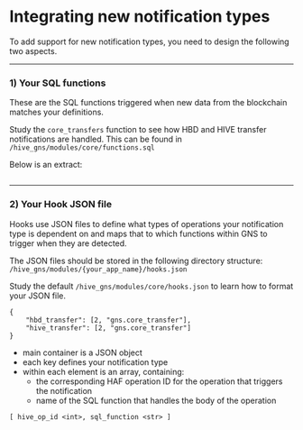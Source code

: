 # Integrating new notification types

To add support for new notification types, you need to design the following two aspects.

---

### 1) Your SQL functions

These are the SQL functions triggered when new data from the blockchain matches your definitions.

Study the `core_transfers` function to see how HBD and HIVE transfer notifications are handled. This can be found in `/hive_gns/modules/core/functions.sql`

Below is an extract:

```

```

---

### 2) Your Hook JSON file

Hooks use JSON files to define what types of operations your notification type is dependent on and maps that to which functions within GNS to trigger when they are detected.

The JSON files should be stored in the following directory structure: `/hive_gns/modules/{your_app_name}/hooks.json`

Study the default `/hive_gns/modules/core/hooks.json` to learn how to format your JSON file.

```
{
    "hbd_transfer": [2, "gns.core_transfer"],
    "hive_transfer": [2, "gns.core_transfer"]
}
```

- main container is a JSON object
- each key defines your notification type
- within each element is an array, containing:
    - the corresponding HAF operation ID for the operation that triggers the notification
    - name of the SQL function that handles the body of the operation

`[ hive_op_id <int>, sql_function <str> ]`

